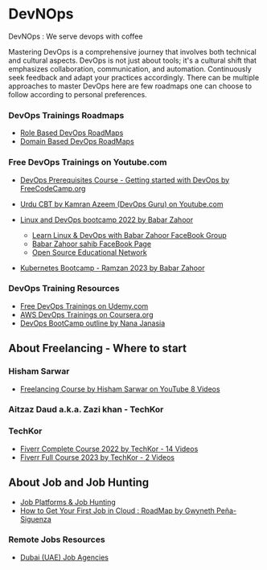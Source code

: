 # DevNOps
DevNOps : We serve devops with coffee

Mastering DevOps is a comprehensive journey that involves both technical and cultural aspects. DevOps is not just about tools; it's a cultural shift that emphasizes collaboration, communication, and automation. Continuously seek feedback and adapt your practices accordingly. There can be multiple approaches to master DevOps here are few roadmaps one can choose to follow according to personal preferences. 

### DevOps Trainings Roadmaps
- [Role Based DevOps RoadMaps](./rolebased-roadmaps.md)
- [Domain Based DevOps RoadMaps](./domainbased-roadmaps.md)

### Free DevOps Trainings on Youtube.com
- [ DevOps Prerequisites Course - Getting started with DevOps by FreeCodeCamp.org](https://www.youtube.com/watch?v=Wvf0mBNGjXY)
- [ Urdu CBT by Kamran Azeem (DevOps Guru) on Youtube.com](./kamran-azeem-linux.md)

- [Linux and DevOps bootcamp 2022 by Babar Zahoor](https://www.youtube.com/watch?v=ctgMKhv6j7E&list=PLBiQy5tO4R2N-W-1lvnNMVAJXqqSxujXQ)
    - [Learn Linux & DevOps with Babar Zahoor FaceBook Group](https://web.facebook.com/groups/4324352524248700)
    - [Babar Zahoor sahib FaceBook Page](https://web.facebook.com/babar.zahoor.osfp)
    - [ Open Source Educational Network ](https://opensourceeducation.net/)
- [Kubernetes Bootcamp - Ramzan 2023 by Babar Zahoor](https://www.youtube.com/watch?v=4Vt3RPQxD64&list=PLBiQy5tO4R2OA3_eQ4wPXchN0XtODcP8z)

### DevOps Training Resources
- [Free DevOps Trainings on Udemy.com](./free-devops-trainings-on-udemy.md)
- [AWS DevOps Trainings on Coursera.org](./aws-devops-trainings-on-coursera.md)
- [DevOps BootCamp outline by Nana Janasia](./nana-bootcamp.md)


## About Freelancing - Where to start
### Hisham Sarwar
- [Freelancing Course by Hisham Sarwar on YouTube 8 Videos](https://www.youtube.com/playlist?list=PLHi_NUJDIGWKPB73PnA78WJYzIBScuiZj)
### Aitzaz Daud a.k.a. Zazi khan - TechKor
### TechKor
- [ Fiverr Complete Course 2022 by TechKor - 14 Videos ](https://www.youtube.com/playlist?list=PLxI2MK_PSCwsmH_sFbftMaK64wJHtNKVY)
- [  Fiverr Full Course 2023 by TechKor - 2 Videos ](https://www.youtube.com/playlist?list=PLxI2MK_PSCwsXj-2XQzmajVshK8stq4gj)

## About Job and Job Hunting
- [Job Platforms & Job Hunting](./job-platforms-and-job-hunting.md)
- [How to Get Your First Job in Cloud : RoadMap by Gwyneth Peña-Siguenza](https://www.youtube.com/watch?v=BfaRP2stZTo)

### Remote Jobs Resources
- [Dubai (UAE) Job Agencies](./dubai-jobs.md)